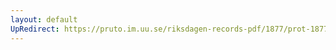 ```yaml
---
layout: default
UpRedirect: https://pruto.im.uu.se/riksdagen-records-pdf/1877/prot-1877--fk--004/prot-1877--fk--004_010.pdf
---
```

